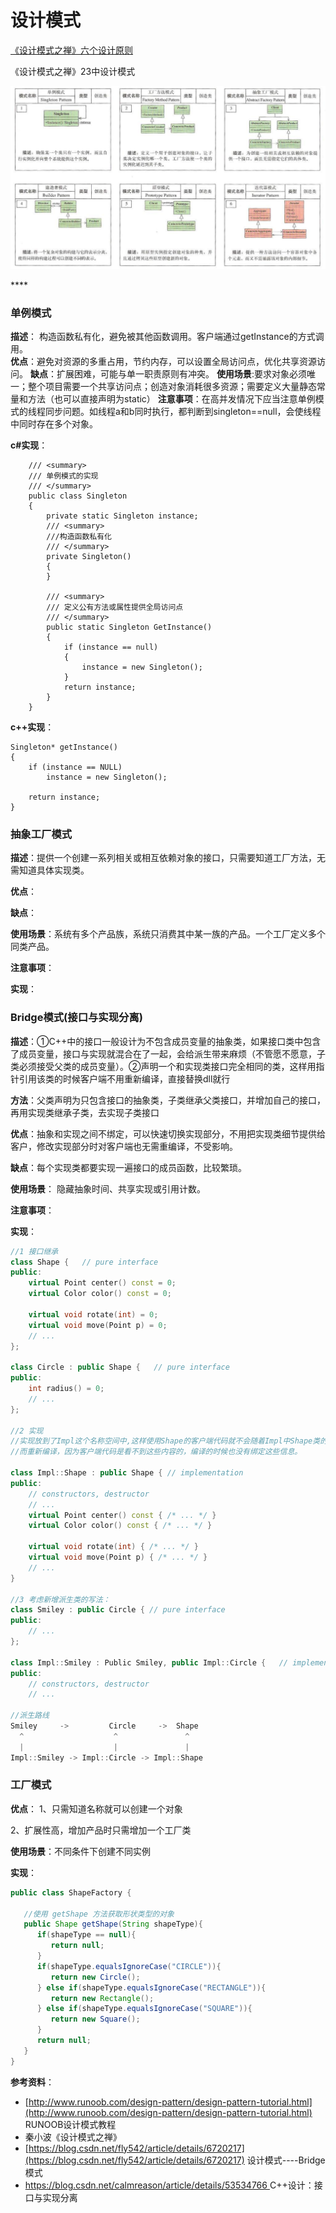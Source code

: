 # 设计模式

[《设计模式之禅》六个设计原则](https://blog.csdn.net/qq_24634505/article/details/80776964)

《设计模式之禅》23中设计模式

![](../.gitbook/assets/image%20%281%29.png)

\*\*\*\*

### **单例模式**

**描述**： 构造函数私有化，避免被其他函数调用。客户端通过getInstance的方式调用。  
**优点**：避免对资源的多重占用，节约内存，可以设置全局访问点，优化共享资源访问。 **缺点**：扩展困难，可能与单一职责原则有冲突。 **使用场景**:要求对象必须唯一；整个项目需要一个共享访问点；创造对象消耗很多资源；需要定义大量静态常量和方法（也可以直接声明为static） **注意事项**：在高并发情况下应当注意单例模式的线程同步问题。如线程a和b同时执行，都判断到singleton==null，会使线程中同时存在多个对象。

**c\#实现**：

```text
    /// <summary>
    /// 单例模式的实现
    /// </summary>
    public class Singleton
    {
        private static Singleton instance;
        /// <summary>
        ///构造函数私有化
        /// </summary>
        private Singleton()
        {
        }

        /// <summary>
        /// 定义公有方法或属性提供全局访问点
        /// </summary>
        public static Singleton GetInstance()
        {
            if (instance == null)
            {
                instance = new Singleton();
            }
            return instance;
        }
    }
```

**c++实现**：

```text
Singleton* getInstance()
{
    if (instance == NULL)
        instance = new Singleton();

    return instance;
}
```

### **抽象工厂模式**

**描述**：提供一个创建一系列相关或相互依赖对象的接口，只需要知道工厂方法，无需知道具体实现类。

**优点**：

**缺点**：

**使用场景**：系统有多个产品族，系统只消费其中某一族的产品。一个工厂定义多个同类产品。

**注意事项**：

**实现**：

### **Bridge模式\(接口与实现分离\)**

**描述**：①C++中的接口一般设计为不包含成员变量的抽象类，如果接口类中包含了成员变量，接口与实现就混合在了一起，会给派生带来麻烦（不管愿不愿意，子类必须接受父类的成员变量）。②声明一个和实现类接口完全相同的类，这样用指针引用该类的时候客户端不用重新编译，直接替换dll就行

**方法**：父类声明为只包含接口的抽象类，子类继承父类接口，并增加自己的接口，再用实现类继承子类，去实现子类接口

**优点**：抽象和实现之间不绑定，可以快速切换实现部分，不用把实现类细节提供给客户，修改实现部分时对客户端也无需重编译，不受影响。

**缺点**：每个实现类都要实现一遍接口的成员函数，比较繁琐。

**使用场景**： 隐藏抽象时间、共享实现或引用计数。

**注意事项**：

**实现**：

```cpp
//1 接口继承
class Shape {   // pure interface
public:
    virtual Point center() const = 0;
    virtual Color color() const = 0;
 
    virtual void rotate(int) = 0;
    virtual void move(Point p) = 0;
    // ...
};
 
class Circle : public Shape {   // pure interface
public:
    int radius() = 0;
    // ...
};

//2 实现
//实现放到了Impl这个名称空间中,这样使用Shape的客户端代码就不会随着Impl中Shape类的成员变量的变化
//而重新编译，因为客户端代码是看不到这些内容的，编译的时候也没有绑定这些信息。

class Impl::Shape : public Shape { // implementation
public:
    // constructors, destructor
    // ...
    virtual Point center() const { /* ... */ }
    virtual Color color() const { /* ... */ }
 
    virtual void rotate(int) { /* ... */ }
    virtual void move(Point p) { /* ... */ } 
    // ...
}

//3 考虑新增派生类的写法：
class Smiley : public Circle { // pure interface
public:
    // ...
};

class Impl::Smiley : Public Smiley, public Impl::Circle {   // implementation
public:
    // constructors, destructor
    // ...

//派生路线
Smiley     ->         Circle     ->  Shape
  ^                    ^               ^
  |                    |               |
Impl::Smiley -> Impl::Circle -> Impl::Shape
```

### **工厂模式**

**优点**： 1、只需知道名称就可以创建一个对象

2、扩展性高，增加产品时只需增加一个工厂类 

 **使用场景**：不同条件下创建不同实例 

 **实现**：

```java
public class ShapeFactory {
    
   //使用 getShape 方法获取形状类型的对象
   public Shape getShape(String shapeType){
      if(shapeType == null){
         return null;
      }        
      if(shapeType.equalsIgnoreCase("CIRCLE")){
         return new Circle();
      } else if(shapeType.equalsIgnoreCase("RECTANGLE")){
         return new Rectangle();
      } else if(shapeType.equalsIgnoreCase("SQUARE")){
         return new Square();
      }
      return null;
   }
}
```





**参考资料**：

* [http://www.runoob.com/design-pattern/design-pattern-tutorial.html](http://www.runoob.com/design-pattern/design-pattern-tutorial.html) RUNOOB设计模式教程
* 秦小波《设计模式之禅》
* [https://blog.csdn.net/fly542/article/details/6720217](https://blog.csdn.net/fly542/article/details/6720217) 设计模式----Bridge模式
* [https://blog.csdn.net/calmreason/article/details/53534766 ](https://blog.csdn.net/calmreason/article/details/53534766%20)C++设计：接口与实现分离

